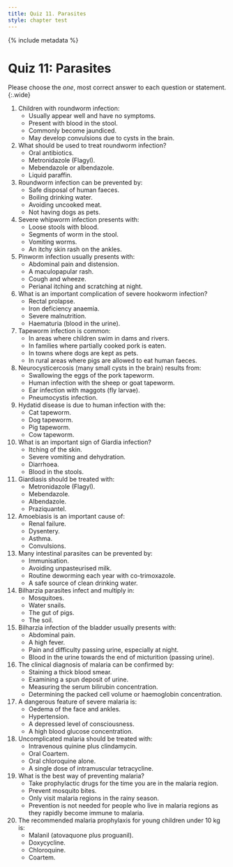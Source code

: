 ```yaml
---
title: Quiz 11. Parasites
style: chapter test
---
```


{% include metadata %}

# Quiz 11: Parasites

Please choose the *one*, most correct answer to each question or statement.
{:.wide}

1.	Children with roundworm infection:
	+	Usually appear well and have no symptoms.
	-	Present with blood in the stool.
	-	Commonly become jaundiced.
	-	May develop convulsions due to cysts in the brain.
2.	What should be used to treat roundworm infection?
	-	Oral antibiotics.
	-	Metronidazole (Flagyl).
	+	Mebendazole or albendazole.
	-	Liquid paraffin.
3.	Roundworm infection can be prevented by:
	+	Safe disposal of human faeces.
	-	Boiling drinking water.
	-	Avoiding uncooked meat.
	-	Not having dogs as pets.
4.	Severe whipworm infection presents with:
	+	Loose stools with blood.
	-	Segments of worm in the stool.
	-	Vomiting worms.
	-	An itchy skin rash on the ankles.
5.	Pinworm infection usually presents with:
	-	Abdominal pain and distension.
	-	A maculopapular rash.
	-	Cough and wheeze.
	+	Perianal itching and scratching at night.
6.	What is an important complication of severe hookworm infection?
	-	Rectal prolapse.
	+	Iron deficiency anaemia.
	-	Severe malnutrition.
	-	Haematuria (blood in the urine).
7.	Tapeworm infection is common:
	-	In areas where children swim in dams and rivers.
	+	In families where partially cooked pork is eaten.
	-	In towns where dogs are kept as pets.
	-	In rural areas where pigs are allowed to eat human faeces.
8.	Neurocysticercosis (many small cysts in the brain) results from:
	+	Swallowing the eggs of the pork tapeworm.
	-	Human infection with the sheep or goat tapeworm.
	-	Ear infection with maggots (fly larvae).
	-	Pneumocystis infection.
9.	Hydatid disease is due to human infection with the:
	-	Cat tapeworm.
	+	Dog tapeworm.
	-	Pig tapeworm.
	-	Cow tapeworm.
10.	What is an important sign of Giardia infection?
	-	Itching of the skin.
	-	Severe vomiting and dehydration.
	+	Diarrhoea.
	-	Blood in the stools.
11.	Giardiasis should be treated with:
	+	Metronidazole (Flagyl).
	-	Mebendazole.
	-	Albendazole.
	-	Praziquantel.
12.	Amoebiasis is an important cause of:
	-	Renal failure.
	+	Dysentery.
	-	Asthma.
	-	Convulsions.
13.	Many intestinal parasites can be prevented by:
	-	Immunisation.
	-	Avoiding unpasteurised milk.
	-	Routine deworming each year with co-trimoxazole.
	+	A safe source of clean drinking water.
14.	Bilharzia parasites infect and multiply in:
	-	Mosquitoes.
	+	Water snails.
	-	The gut of pigs.
	-	The soil.
15.	Bilharzia infection of the bladder usually presents with:
	-	Abdominal pain.
	-	A high fever.
	-	Pain and difficulty passing urine, especially at night.
	+	Blood in the urine towards the end of micturition (passing urine).
16.	The clinical diagnosis of malaria can be confirmed by:
	+	Staining a thick blood smear.
	-	Examining a spun deposit of urine.
	-	Measuring the serum bilirubin concentration.
	-	Determining the packed cell volume or haemoglobin concentration.
17.	A dangerous feature of severe malaria is:
	-	Oedema of the face and ankles.
	-	Hypertension.
	+	A depressed level of consciousness.
	-	A high blood glucose concentration.
18.	Uncomplicated malaria should be treated with:
	-	Intravenous quinine plus clindamycin.
	+	Oral Coartem.
	-	Oral chloroquine alone.
	-	A single dose of intramuscular tetracycline.
19.	What is the best way of preventing malaria?
	-	Take prophylactic drugs for the time you are in the malaria region.
	+	Prevent mosquito bites.
	-	Only visit malaria regions in the rainy season.
	-	Prevention is not needed for people who live in malaria regions as they rapidly become immune to malaria.
20.	The recommended malaria prophylaxis for young children under 10&nbsp;kg is:
	+	Malanil (atovaquone plus proguanil).
	-	Doxycycline.
	-	Chloroquine.
	-	Coartem.